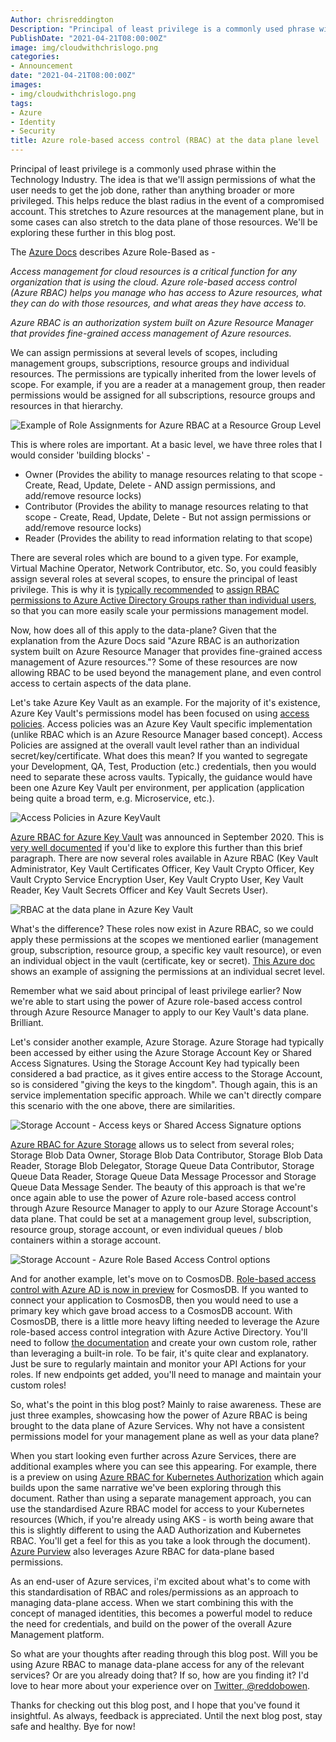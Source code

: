 ```yaml
---
Author: chrisreddington
Description: "Principal of least privilege is a commonly used phrase within the Technology Industry. The idea is that we'll assign permissions of what the user needs to get the job done, rather than anything broader or more privileged. This helps reduce the blast radius in the event of a compromised account. This stretches to Azure resources at the management plane, but in some cases can also stretch to the data plane of those resources. We'll be exploring these further in this blog post."
PublishDate: "2021-04-21T08:00:00Z"
image: img/cloudwithchrislogo.png
categories:
- Announcement
date: "2021-04-21T08:00:00Z"
images:
- img/cloudwithchrislogo.png
tags:
- Azure
- Identity
- Security
title: Azure role-based access control (RBAC) at the data plane level
---
```

Principal of least privilege is a commonly used phrase within the Technology Industry. The idea is that we'll assign permissions of what the user needs to get the job done, rather than anything broader or more privileged. This helps reduce the blast radius in the event of a compromised account. This stretches to Azure resources at the management plane, but in some cases can also stretch to the data plane of those resources. We'll be exploring these further in this blog post.

The [Azure Docs](https://docs.microsoft.com/en-us/azure/role-based-access-control/overview) describes Azure Role-Based as -

*Access management for cloud resources is a critical function for any organization that is using the cloud. Azure role-based access control (Azure RBAC) helps you manage who has access to Azure resources, what they can do with those resources, and what areas they have access to.*

*Azure RBAC is an authorization system built on Azure Resource Manager that provides fine-grained access management of Azure resources.*

We can assign permissions at several levels of scopes, including management groups, subscriptions, resource groups and individual resources. The permissions are typically inherited from the lower levels of scope. For example, if you are a reader at a management group, then reader permissions would be assigned for all subscriptions, resource groups and resources in that hierarchy.

![Example of Role Assignments for Azure RBAC at a Resource Group Level](/img/blog/azure-rbac-data-plane/azure-rbac.jpg)

This is where roles are important. At a basic level, we have three roles that I would consider 'building blocks' -

* Owner (Provides the ability to manage resources relating to that scope - Create, Read, Update, Delete - AND assign permissions, and add/remove resource locks)
* Contributor (Provides the ability to manage resources relating to that scope - Create, Read, Update, Delete - But not assign permissions or add/remove resource locks)
* Reader (Provides the ability to read information relating to that scope)

There are several roles which are bound to a given type. For example, Virtual Machine Operator, Network Contributor, etc. So, you could feasibly assign several roles at several scopes, to ensure the principal of least privilege. This is why it is [typically recommended](https://docs.microsoft.com/en-us/azure/role-based-access-control/best-practices) to [assign RBAC permissions to Azure Active Directory Groups rather than individual users](https://docs.microsoft.com/en-us/azure/role-based-access-control/best-practices#assign-roles-to-groups-not-users), so that you can more easily scale your permissions management model.

Now, how does all of this apply to the data-plane? Given that the explanation from the Azure Docs said "Azure RBAC is an authorization system built on Azure Resource Manager that provides fine-grained access management of Azure resources."? Some of these resources are now allowing RBAC to be used beyond the management plane, and even control access to certain aspects of the data plane.

Let's take Azure Key Vault as an example. For the majority of it's existence, Azure Key Vault's permissions model has been focused on using [access policies](https://docs.microsoft.com/en-us/azure/key-vault/general/secure-your-key-vault#data-plane-and-access-policies). Access policies was an Azure Key Vault specific implementation (unlike RBAC which is an Azure Resource Manager based concept). Access Policies are assigned at the overall vault level rather than an individual secret/key/certificate. What does this mean? If you wanted to segregate your Development, QA, Test, Production (etc.) credentials, then you would need to separate these across vaults. Typically, the guidance would have been one Azure Key Vault per environment, per application (application being quite a broad term, e.g. Microservice, etc.).

![Access Policies in Azure KeyVault](/img/blog/azure-rbac-data-plane/keyvault-accesspolicies.jpg)

[Azure RBAC for Azure Key Vault](https://azure.microsoft.com/en-gb/updates/azure-rolebased-access-control-rbac-for-azure-key-vault-data-plane-authorization-is-now-in-preview/) was announced in September 2020. This is [very well documented](https://docs.microsoft.com/en-gb/azure/key-vault/general/rbac-guide?tabs=azure-cli) if you'd like to explore this further than this brief paragraph. There are now several roles available in Azure RBAC (Key Vault Administrator, Key Vault Certificates Officer, Key Vault Crypto Officer, Key Vault Crypto Service Encryption User, Key Vault Crypto User, Key Vault Reader, Key Vault Secrets Officer and Key Vault Secrets User).

![RBAC at the data plane in Azure Key Vault](/img/blog/azure-rbac-data-plane/keyvault-rbac.jpg)

What's the difference? These roles now exist in Azure RBAC, so we could apply these permissions at the scopes we mentioned earlier (management group, subscription, resource group, a specific key vault resource), or even an individual object in the vault (certificate, key or secret). [This Azure doc](https://docs.microsoft.com/en-gb/azure/key-vault/general/rbac-guide?tabs=azure-cli#secret-scope-role-assignment) shows an example of assigning the permissions at an individual secret level.

Remember what we said about principal of least privilege earlier? Now we're able to start using the power of Azure role-based access control through Azure Resource Manager to apply to our Key Vault's data plane. Brilliant.

Let's consider another example, Azure Storage. Azure Storage had typically been accessed by either using the Azure Storage Account Key or Shared Access Signatures. Using the Storage Account Key had typically been considered a bad practice, as it gives entire access to the Storage Account, so is considered "giving the keys to the kingdom". Though again, this is an service implementation specific approach. While we can't directly compare this scenario with the one above, there are similarities.

![Storage Account - Access keys or Shared Access Signature options](/img/blog/azure-rbac-data-plane/stgacc-keys-sas.jpg)

[Azure RBAC for Azure Storage](https://docs.microsoft.com/en-us/azure/storage/common/storage-auth-aad-rbac-portal#azure-roles-for-blobs-and-queues) allows us to select from several roles; Storage Blob Data Owner, Storage Blob Data Contributor, Storage Blob Data Reader, Storage Blob Delegator, Storage Queue Data Contributor, Storage Queue Data Reader, Storage Queue Data Message Processor and Storage Queue Data Message Sender. The beauty of this approach  is that we're once again able to use the power of Azure role-based access control through Azure Resource Manager to apply to our Azure Storage Account's data plane. That could be set at a management group level, subscription, resource group, storage account, or even individual queues / blob containers within a storage account.

![Storage Account - Azure Role Based Access Control options](/img/blog/azure-rbac-data-plane/stg-rbac.jpg)

And for another example, let's move on to CosmosDB. [Role-based access control with Azure AD is now in preview](https://devblogs.microsoft.com/cosmosdb/role-based-access-control-preview/) for CosmosDB. If you wanted to connect your application to CosmosDB, then you would need to use a primary key which gave broad access to a CosmosDB account. With CosmosDB, there is a little more heavy lifting needed to leverage the Azure role-based access control integration with Azure Active Directory. You'll need to follow [the documentation](https://docs.microsoft.com/en-us/azure/cosmos-db/how-to-setup-rbac) and create your own custom role, rather than leveraging a built-in role. To be fair, it's quite clear and explanatory. Just be sure to regularly maintain and monitor your API Actions for your roles. If new endpoints get added, you'll need to manage and maintain your custom roles!

So, what's the point in this blog post? Mainly to raise awareness. These are just three examples, showcasing how the power of Azure RBAC is being brought to the data plane of Azure Services. Why not have a consistent permissions model for your management plane as well as your data plane?

When you start looking even further across Azure Services, there are additional examples where you can see this appearing. For example, there is a preview on using [Azure RBAC for Kubernetes Authorization](https://docs.microsoft.com/en-us/azure/aks/manage-azure-rbac) which again builds upon the same narrative we've been exploring through this document. Rather than using a separate management approach, you can use the standardised Azure RBAC model for access to your Kubernetes resources (Which, if you're already using AKS - is worth being aware that this is slightly different to using the AAD Authorization and Kubernetes RBAC. You'll get a feel for this as you take a look through the document). [Azure Purview](https://docs.microsoft.com/en-us/azure/purview/catalog-permissions) also leverages Azure RBAC for data-plane based permissions.

As an end-user of Azure services, i'm excited about what's to come with this standardisation of RBAC and roles/permissions as an approach to managing data-plane access. When we start combining this with the concept of managed identities, this becomes a powerful model to reduce the need for credentials, and build on the power of the overall Azure Management platform.

So what are your thoughts after reading through this blog post. Will you be using Azure RBAC to manage data-plane access for any of the relevant services? Or are you already doing that? If so, how are you finding it? I'd love to hear more about your experience over on [Twitter, @reddobowen](https://twitter.com/reddobowen).

Thanks for checking out this blog post, and I hope that you've found it insightful. As always, feedback is appreciated. Until the next blog post, stay safe and healthy. Bye for now!